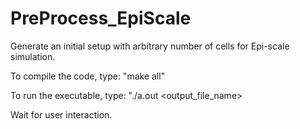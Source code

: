 # PreProcess_EpiScale
Generate an initial setup with arbitrary number of cells for Epi-scale simulation.

To compile the code, type: "make all"

To run the executable, type: "./a.out <output_file_name>

Wait for user interaction.
